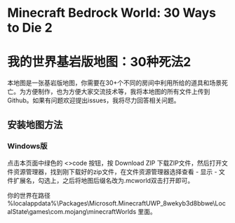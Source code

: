 # Minecraft Bedrock World: 30 Ways to Die 2

# 我的世界基岩版地图：30种死法2
本地图是一张基岩版地图，你需要在30+个不同的房间中利用所给的道具和场景死亡。为方便制作，也为方便大家交流技术等，我将本地图的所有文件上传到Github。如果有问题欢迎提出issues，我将尽力回答相关问题。

## 安装地图方法
### Windows版
点击本页面中绿色的 <>code 按钮，按 Download ZIP 下载ZIP文件，然后打开文件资源管理器，找到刚下载好的zip文件，在文件资源管理器选择查看 - 显示 - 文件扩展名，勾选上，之后将地图后缀名改为.mcworld双击打开即可。

你的世界在路径 %localappdata%\Packages\Microsoft.MinecraftUWP_8wekyb3d8bbwe\LocalState\games\com.mojang\minecraftWorlds 里面。
